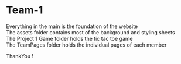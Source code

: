 # Team-1
Everything in the main is the foundation of the website \
The assets folder contains most of the background and styling sheets \
The Project 1 Game folder holds the tic tac toe game \
The TeamPages folder holds the individual pages of each member 

ThankYou !

